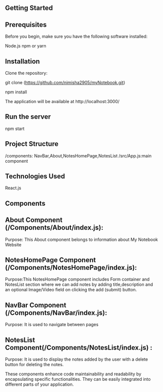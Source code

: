 ## Getting Started

## Prerequisites

Before you begin, make sure you have the following software installed:

Node.js
npm or yarn

## Installation

Clone the repository:

git clone (https://github.com/nimisha2905/myNotebook.git)

npm install

The application will be available at http://localhost:3000/

## Run the server

npm start

## Project Structure

/components: NavBar,About,NotesHomePage,NotesList
/src/App.js:main component

## Technologies Used

React.js

## Components

## About Component (/Components/About/index.js):

Purpose: This About component belongs to information about My Notebook Website

## NotesHomePage Component (/Components/NotesHomePage/index.js):

Purpose:This NotesHomePage component includes Form container and NotesList section  where we can add notes by adding title,description and an optional Image/Video field on clicking the add (submit) button.

## NavBar Component (/Components/NavBar/index.js):

Purpose: It is used to navigate between pages

## NotesList Component(/Components/NotesList/index.js) :

Purpose: It is used to display the notes added by the user with a delete button for deleting the notes.



These components enhance code maintainability and readability by encapsulating specific functionalities. They can be easily integrated into different parts of your application.
